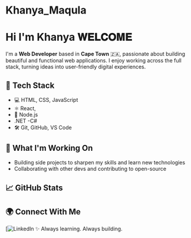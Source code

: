 # Khanya_Maqula

# Hi I'm Khanya   𝐖𝐄𝐋𝐂𝐎𝐌𝐄  

I'm a **Web Developer** based in **Cape Town** 🇿🇦, passionate about building beautiful and functional web applications. I enjoy working across the full stack, turning ideas into user-friendly digital experiences.

## 🔧 Tech Stack
- 💻 HTML, CSS, JavaScript
- ⚛️ React, 
- 🐘 Node.js
- .NET
-C#
- 🛠️ Git, GitHub, VS Code

## 🚀 What I'm Working On
- Building side projects to sharpen my skills and learn new technologies
- Collaborating with other devs and contributing to open-source


## 📈 GitHub Stats

## 🌍 Connect With Me
[![LinkedIn](https://www.linkedin.com/in/khanya-maqula-4226a126a/)
✨ Always learning. Always building.
